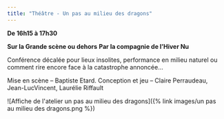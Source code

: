 ```yaml
---
title: "Théâtre - Un pas au milieu des dragons"
---
```

__De **16h15 à 17h30**__ 

__Sur la Grande scène ou dehors__
__Par la compagnie de l’Hiver Nu__

Conférence décalée pour lieux insolites, performance en milieu naturel ou comment rire encore face à la catastrophe annoncée...  

Mise en scène – Baptiste Etard. Conception et jeu – Claire Perraudeau, Jean-LucVincent, Laurélie Riffault

![Affiche de l'atelier un pas au milieu des dragons]({% link images/un pas au milieu des dragons.png %})